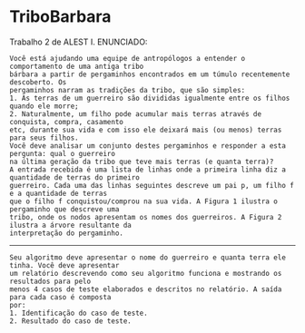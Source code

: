 # TriboBarbara
Trabalho 2 de ALEST I.
ENUNCIADO:

    Você está ajudando uma equipe de antropólogos a entender o comportamento de uma antiga tribo
    bárbara a partir de pergaminhos encontrados em um túmulo recentemente descoberto. Os
    pergaminhos narram as tradições da tribo, que são simples:
    1. As terras de um guerreiro são divididas igualmente entre os filhos quando ele morre;
    2. Naturalmente, um filho pode acumular mais terras através de conquista, compra, casamento
    etc, durante sua vida e com isso ele deixará mais (ou menos) terras para seus filhos.
    Você deve analisar um conjunto destes pergaminhos e responder a esta pergunta: qual o guerreiro
    na última geração da tribo que teve mais terras (e quanta terra)?
    A entrada recebida é uma lista de linhas onde a primeira linha diz a quantidade de terras do primeiro
    guerreiro. Cada uma das linhas seguintes descreve um pai p, um filho f e a quantidade de terras
    que o filho f conquistou/comprou na sua vida. A Figura 1 ilustra o pergaminho que descreve uma
    tribo, onde os nodos apresentam os nomes dos guerreiros. A Figura 2 ilustra a árvore resultante da
    interpretação do pergaminho.

-----------------------------------------------------------------------------------------------------------
    
    Seu algoritmo deve apresentar o nome do guerreiro e quanta terra ele tinha. Você deve apresentar
    um relatório descrevendo como seu algoritmo funciona e mostrando os resultados para pelo
    menos 4 casos de teste elaborados e descritos no relatório. A saída para cada caso é composta
    por:
    1. Identificação do caso de teste.
    2. Resultado do caso de teste.
